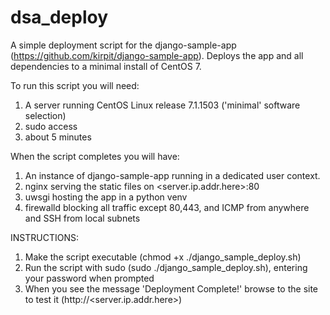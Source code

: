 # dsa_deploy

A simple deployment script for the django-sample-app (https://github.com/kirpit/django-sample-app). 
Deploys the app and all dependencies to a minimal install of CentOS 7.

To run this script you will need:
 1. A server running CentOS Linux release 7.1.1503 ('minimal' software selection)
 2. sudo access
 3. about 5 minutes

When the script completes you will have:
 1. An instance of django-sample-app running in a dedicated user context. 
 2. nginx serving the static files on <server.ip.addr.here>:80 
 3. uwsgi hosting the app in a python venv
 4. firewalld blocking all traffic except 80,443, and ICMP from anywhere and SSH from local subnets

INSTRUCTIONS:
1. Make the script executable (chmod +x ./django_sample_deploy.sh)
2. Run the script with sudo (sudo ./django_sample_deploy.sh), entering your password when prompted
3. When you see the message 'Deployment Complete!' browse to the site to test it (http://<server.ip.addr.here>)

